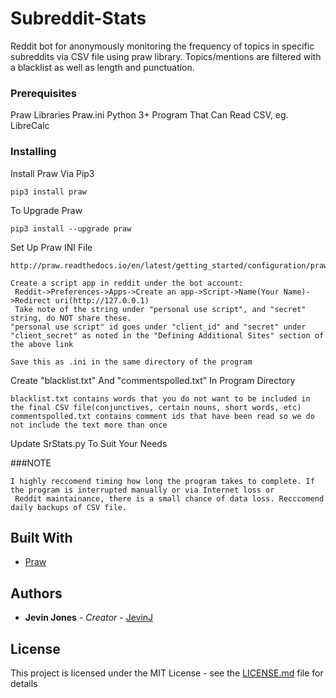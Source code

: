 # Subreddit-Stats

Reddit bot for anonymously monitoring the frequency of topics in specific subreddits via CSV file using praw library. Topics/mentions are filtered with a blacklist as well as length and punctuation. 

### Prerequisites

Praw Libraries
Praw.ini
Python 3+
Program That Can Read CSV, eg. LibreCalc

### Installing

Install Praw Via Pip3
```
pip3 install praw
```

To Upgrade Praw
```
pip3 install --upgrade praw
```

Set Up Praw INI File
```
http://praw.readthedocs.io/en/latest/getting_started/configuration/prawini.html

Create a script app in reddit under the bot account:
 Reddit->Preferences->Apps->Create an app->Script->Name(Your Name)->Redirect uri(http://127.0.0.1)
 Take note of the string under "personal use script", and "secret" string, do NOT share these.
"personal use script" id goes under "client_id" and "secret" under "client_secret" as noted in the "Defining Additional Sites" section of the above link

Save this as .ini in the same directory of the program
```

Create "blacklist.txt" And "commentspolled.txt" In Program Directory
```
blacklist.txt contains words that you do not want to be included in the final CSV file(conjunctives, certain nouns, short words, etc)
commentspolled.txt contains comment ids that have been read so we do not include the text more than once
```

Update SrStats.py To Suit Your Needs

###NOTE
```
I highly reccomend timing how long the program takes to complete. If the program is interrupted manually or via Internet loss or 
 Reddit maintainance, there is a small chance of data loss. Recccomend daily backups of CSV file.
```

## Built With

* [Praw](http://praw.readthedocs.io/en/latest/index.html)


## Authors

* **Jevin Jones** - *Creator* - [JevinJ](https://github.com/JevinJ)

## License

This project is licensed under the MIT License - see the [LICENSE.md](LICENSE.md) file for details
